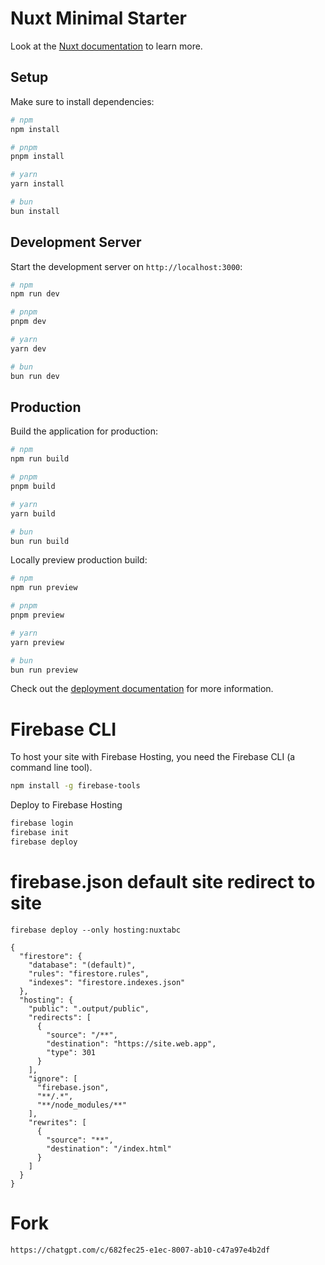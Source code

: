 # Nuxt Minimal Starter

Look at the [Nuxt documentation](https://nuxt.com/docs/getting-started/introduction) to learn more.

## Setup

Make sure to install dependencies:

```bash
# npm
npm install

# pnpm
pnpm install

# yarn
yarn install

# bun
bun install
```

## Development Server

Start the development server on `http://localhost:3000`:

```bash
# npm
npm run dev

# pnpm
pnpm dev

# yarn
yarn dev

# bun
bun run dev
```

## Production

Build the application for production:

```bash
# npm
npm run build

# pnpm
pnpm build

# yarn
yarn build

# bun
bun run build
```

Locally preview production build:

```bash
# npm
npm run preview

# pnpm
pnpm preview

# yarn
yarn preview

# bun
bun run preview
```

Check out the [deployment documentation](https://nuxt.com/docs/getting-started/deployment) for more information.

# Firebase CLI

To host your site with Firebase Hosting, you need the Firebase CLI (a command line tool).
```bash
npm install -g firebase-tools
```

Deploy to Firebase Hosting

```bash
firebase login
firebase init
firebase deploy
```

# firebase.json default site redirect to site
```
firebase deploy --only hosting:nuxtabc

{
  "firestore": {
    "database": "(default)",
    "rules": "firestore.rules",
    "indexes": "firestore.indexes.json"
  },
  "hosting": {
    "public": ".output/public",
    "redirects": [
      {
        "source": "/**",
        "destination": "https://site.web.app",
        "type": 301
      }
    ],
    "ignore": [
      "firebase.json",
      "**/.*",
      "**/node_modules/**"
    ],
    "rewrites": [
      {
        "source": "**",
        "destination": "/index.html"
      }
    ]
  }
}
```

# Fork
```
https://chatgpt.com/c/682fec25-e1ec-8007-ab10-c47a97e4b2df
```
